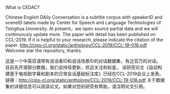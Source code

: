 What is CEDAC?

Chinese English DAily Conversation is a subtitle corpus with speakerID and sceneID labels made by Center for Speech and Language Technologies of Tsinghua University.
At present，we open source partial data and we will continuously update more.
The paper with detail has been published on CCL-2019. 
If it is helpful to your research, please indicate the citation of the paper.
http://cips-cl.org/static/anthology/CCL-2019/CCL-19-018.pdf
Welcome star the repository, thanks.

这是一个中英双语带有说话者ID和说话场景ID的对话数据集，有近百万的对话。
目前先开源部分数据，我们会持续更新，欢迎关注和标星。
该研究论文《自动构建基于电视剧字幕和剧本的日常会话基础标注库》已经在CCL-2019会议上发表。
链接：http://cips-cl.org/static/anthology/CCL-2019/CCL-19-018.pdf
关于数据集的详细信息可以阅读论文。如果对您的研究有帮助，请注明论文引用。
